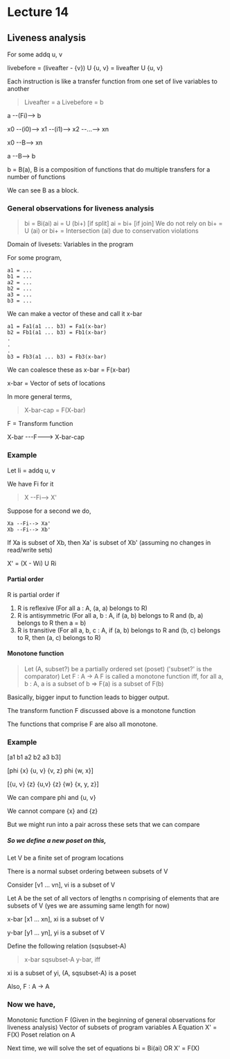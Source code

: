 # Lecture 14

## Liveness analysis

For some addq u, v

livebefore = (liveafter - {v}) U {u, v} = liveafter U {u, v}

Each instruction is like a transfer function from one set of live variables to another

> Liveafter = a
> Livebefore = b

a --(Fi)--> b

x0 --(i0)--> x1 --(i1)--> x2 --...--> xn

x0 --B--> xn

a --B--> b

b = B(a), B is a composition of functions that do multiple transfers for a number of functions

We can see B as a block.

### General observations for liveness analysis

> bi = Bi(ai)
> ai = U (bi+) [if split]
> ai = bi+ [if join]
> We do not rely on bi+ = U (ai) or bi+ = Intersection (ai) due to conservation violations

Domain of livesets: Variables in the program

For some program,

```
a1 = ...
b1 = ...
a2 = ...
b2 = ...
a3 = ...
b3 = ...
```

We can make a vector of these and call it x-bar

```
a1 = Fa1(a1 ... b3) = Fa1(x-bar)
b2 = Fb1(a1 ... b3) = Fb1(x-bar)
.
.
.
b3 = Fb3(a1 ... b3) = Fb3(x-bar)
```

We can coalesce these as x-bar = F(x-bar)

x-bar = Vector of sets of locations

In more general terms, 

> X-bar-cap = F(X-bar)

F = Transform function

X-bar ---F---> X-bar-cap

### Example

Let Ii = addq u, v

We have Fi for it

> X --Fi--> X'

Suppose for a second we do,

```
Xa --Fi--> Xa'
Xb --Fi--> Xb'
```
If Xa is subset of Xb, then Xa' is subset of Xb' (assuming no changes in read/write sets)

X' = (X - Wi) U Ri

#### Partial order

R is partial order if

1. R is reflexive (For all a : A, (a, a) belongs to R)
2. R is antisymmetric (For all a, b : A, if (a, b) belongs to R and (b, a) belongs to R then a = b)
3. R is transitive (For all a, b, c : A, if (a, b) belongs to R and (b, c) belongs to R, then (a, c) belongs to R)

#### Monotone function

> Let (A, subset?) be a partially ordered set (poset) ('subset?' is the comparator)
> Let F : A -> A
> F is called a monotone function iff, for all a, b : A, a is a subset of b => F(a) is a subset of F(b)

Basically, bigger input to function leads to bigger output. 

The transform function F discussed above is a monotone function

The functions that comprise F are also all monotone.

### Example

[a1 b1 a2 b2 a3 b3]

[phi {x} {u, v} {v, z} phi {w, x}]

[{u, v} {z} {u,v} {z} {w} {x, y, z}]

We can compare phi and {u, v}

We cannot compare {x} and {z}

But we might run into a pair across these sets that we can compare

##### So we define a new poset on this,

Let V be a finite set of program locations

There is a normal subset ordering between subsets of V

Consider [v1 ... vn], vi is a subset of V

Let A be the set of all vectors of lengths n comprising of elements that are subsets of V (yes we are assuming same length for now)

x-bar [x1 ... xn], xi is a subset of V

y-bar [y1 ... yn], yi is a subset of V

Define the following relation (sqsubset-A)

> x-bar sqsubset-A y-bar, iff

xi is a subset of yi, (A, sqsubset-A) is a poset

Also, F : A -> A

### Now we have,

Monotonic function F (Given in the beginning of general observations for liveness analysis)
Vector of subsets of program variables A
Equation X' = F(X)
Poset relation on A

Next time, we will solve the set of equations bi = Bi(ai) OR X' = F(X)






